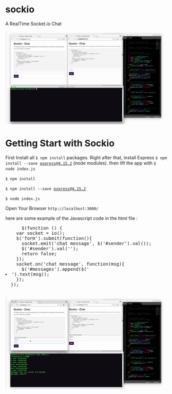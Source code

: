 # sockio
A RealTime Socket.io Chat 


![Alt text](https://raw.githubusercontent.com/SpaceG/sockio/master/img/ezgif.com-video-to-gif.gif "glas")


# Getting Start with Sockio
First Install all <code>$ npm install</code> packages. Right after that, install Express <code>$ npm install --save express@4.15.2</code> (node modules). then lift the app with <code>$ node index.js</code>


<code>$ npm install</code>

<code>$ npm install --save express@4.15.2</code>

<code>$ node index.js</code>

Open Your Browser <code>http://localhost:3000/</code>

here are some example of the Javascript code in the html file :

<pre>
	  $(function () {
    var socket = io();
    $('form').submit(function(){
      socket.emit('chat message', $('#sender').val());
      $('#sender').val('');
      return false;
    });
    socket.on('chat message', function(msg){
      $('#messages').append($('<li>').text(msg));
    });
  });
	
</pre>

![Alt text](https://raw.githubusercontent.com/SpaceG/sockio/master/img/ezgif.com-video-to-gif_1.gif "glas")
